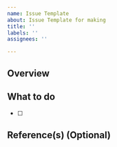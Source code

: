 ```yaml
---
name: Issue Template
about: Issue Template for making
title: ''
labels: ''
assignees: ''

---
```


## Overview

## What to do
- [ ]

## Reference(s) (Optional)
